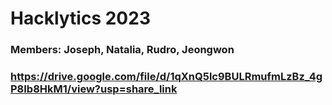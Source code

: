# Hacklytics 2023

### Members: Joseph, Natalia, Rudro, Jeongwon
### https://drive.google.com/file/d/1qXnQ5lc9BULRmufmLzBz_4gP8Ib8HkM1/view?usp=share_link
